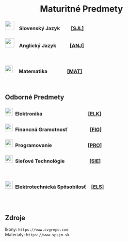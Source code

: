 <div align="center">

# Maturitné Predmety

</div>

### <a href="./SJL/SLOVENCINA.md"><img src="https://flagcdn.com/sk.svg" width="30" alt=""></a>&emsp;Slovenský Jazyk&emsp;&emsp;&nbsp;<a href="./SJL/SLOVENCINA.md">[SJL]</a>

### <a href="./ENG/ENGLISH.md"><img src="https://flagcdn.com/gb.svg" width="30" alt=""></a>&emsp;Anglický Jazyk&emsp;&emsp;&ensp;&nbsp;<a href="./ENG/ENGLISH.md">[ANJ]</a>

<br />

### <a href= "./MAT/MATEMATIKA.md"><img src="https://www.svgrepo.com/show/499849/calculator.svg" width="25" alt=""></a>&nbsp;&emsp;Matematika&emsp;&emsp;&emsp;&emsp;<a href= "./MAT/MATEMATIKA.md">[MAT]</a>

<br />

## Odborné Predmety
### <a href= "./PCOZ/ELK/ELEKTRONIKA.md"><img src="https://www.svgrepo.com/show/179506/electricity-signal.svg" width="25" alt=""></a>&ensp;Elektronika&emsp;&emsp;&emsp;&emsp;&emsp;&emsp;&emsp;&emsp;&emsp;&nbsp;<a href= "./PCOZ/ELK/ELEKTRONIKA.md">[ELK]</a>
### <a href= "./PCOZ/ELK/FINANCNA_GRAMOTNOST.md"><img src="https://www.svgrepo.com/show/233904/money.svg" width="25" alt=""></a>&ensp;Financná Gramotnosť&ensp;&emsp;&emsp;&emsp;&emsp;<a href= "./PCOZ/FIG/FINANCNA_GRAMOTNOST.md">[FIG]</a>
### <a href= "./PCOZ/PRO/PROGRAMOVANIE.md"><img src="https://www.svgrepo.com/show/452184/csharp.svg" width="25" alt=""></a>&ensp;Programovanie&emsp;&emsp;&emsp;&emsp;&emsp;&emsp;&emsp;&nbsp;<a href= "./PCOZ/PRO/PROGRAMOVANIE.md">[PRO]</a>
### <a href= "./PCOZ/SIE/SIETOVE_TECHNOLOGIE.md"><img src="https://www.svgrepo.com/show/499810/router.svg" width="25" alt=""></a>&ensp;Sieťové Technológie&emsp;&emsp;&emsp;&emsp;&emsp;<a href= "./PCOZ/SIE/SIETOVE_TECHNOLOGIE">[SIE]</a>

<br />

### <a href= "./PCOZ/ELK/ELS/ELEKTOTECHICKA_SPOSOBILOST.md"><img src="https://www.svgrepo.com/show/509554/caution-electricity.svg" width="25" alt=""></a>&ensp;Elektrotechnická Spôsobilosť&emsp;<a href= "./PCOZ/ELK/ELS/ELEKTOTECHICKA_SPOSOBILOST.md">[ELS]</a>

<br /><br />

## Zdroje
Ikony: ``` https://www.svgrepo.com ```
<br />
Materialy: ``` https://www.spsjm.sk ```